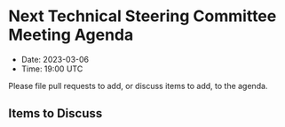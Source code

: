 # Next Technical Steering Committee Meeting Agenda

- Date: 2023-03-06
- Time: 19:00 UTC

Please file pull requests to add, or discuss items to add, to the agenda.

## Items to Discuss
